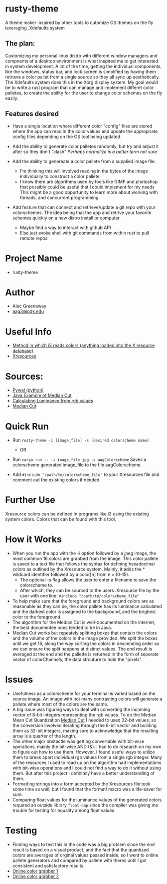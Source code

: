 # rusty-theme
A theme maker inspired by other tools to cutomize OS themes on the fly leveraging .Xdefaults system

## The plan:
Customizing my personal linux distro with different window managers and compnents of a desktop environment is what inspired me to get interested in system development. A lot of the time, getting the individual components, like the windows, status bar, and lock screen is simplified by having them retrieve a color pallet from a single source so they all sync up aesthetically. The Xdefaults system does this in the Xorg display system.
My goal would be to write a rust program that can manage and implement differet color palletes, to create the ability for the user to change color schemes on the fly easily.
## Features desired
- Have a single location where different color "config" files are stored where the app can read in the color values and update the appropriate config files depending on the OS tool being updated.
- Add the ability to generate color palletes randomly, but try and adjust it after so they don't "clash" *Perhaps normalize is a better term not sure*
- Add the ability to genereate a color pallete from a supplied image file.
  - I'm thinking this will involved reading in the bytes of the image individually to construct a color pallete
  - I know there are algorithms used by tools like GIMP and photoshop that possibly could be useful that I could implement for my needs
  This might be a good oppurtunity to learn more about working with threads, and concurrent programming.

- Add feature that can connect and retrieve/update a git repo with your colorschemes. The idea being that the app and retrive your favorite schemes quickly on a new distro install or computer.
  - Maybe find a way to interact with github API
  - Else just evoke shell with git commands from within rust to pull remote repos
# Project Name
- rusty-theme
# Author
- Alec Greenaway
- aag3@pdx.edu
# Useful Info
- [Method in which i3 reads colors (anything loaded into the X resource database)](https://i3wm.org/docs/userguide.html#xresources)
- [Xresources](https://wiki.archlinux.org/index.php/x_resources)
# Sources:
  - [Pywal (python)](https://github.com/dylanaraps/pywal)
  - [Java Example of Median Cut](http://jcs.mobile-utopia.com/jcs/16423_ColorCutQuantizer.html)
  - [Calculating Luminance from rgb values](https://stackoverflow.com/questions/596216/formula-to-determine-brightness-of-rgb-color)
  - [Median Cut](https://github.com/biometrics/imagingbook/blob/master/src/color/MedianCutQuantizer.java)

# Quick Run
- Run ```rusty-theme -i [image_file] -s [desired colorscheme name] ```
	- OR
- Run ```cargo run -- -i image_file.jpg -s aagColorscheme``` Saves a colorscheme generated image_file to the file aagColorscheme.

- Add ```#include "/path/to/colorscheme_file"``` to your Xresources file and comment out the existing colors if needed.

# Further Use
Xresource colors can be defined in programs like i3 using the existing system colors. Colors that can be found with this tool.

# How it Works
- When you run the app with the -i option followed by a jpeg image, the most common 16 colors are grabbed from the image. This color pallete is saved to a text file that follows the syntax for defining hexadecimal colors as outlined by the Xresource system. Mainly, it adds the \* wildcard identifier followed by a color[n] from n = (0-15).
	- The optional -s flag allows the user to enter a filename to save the colorscheme to.
	- After which, they can be sourced to the users .Xresource file by the user with one line: ``` #include "/path/to/colorscheme_file" ```
- To help make sure that the foreground and background colors are as reasonable as they can be, the color pallete has its luminance calculated and the darkest color is assigned to the background, and the brighest color to the foreground.
- The algorithm for the Median Cut is well-documented on the internet, the best documentee ones tended to be in Java.
- Median Cut works but repeately splitting boxes that contain the colors and the volume of the colors in the image provided. We split the boxes until we get 16, along the way sorting the colors in descending order so we can ensure the split happens at distinct values. The end result is averaged at the end and the pallette is returned in the form of seperate vector of colorChannels, the data strcuture to hold the "pixels".

# Issues
- Usefulness as a colorscheme for your terminal is varied based on the source image. An image with not many contrasting colors will generate a pallete where most of the colors are the same.
- A big issue was figuring ways to deal with converting the incoming vector of 8-bit integers representing the rgb values. To do the Median Mean Cut Quantization [Median Cut](https://en.wikipedia.org/wiki/Median_cut) I needed to used 32-bit values, so the conversion involved iterating through the 8-bit vector and building them as 32-bit integers, making sure to acknowledge that the resulting array is a quarter of the length.
- The other major obstactle was getting convertable with bit-wise operations, mainly the bit-wise AND (&). I had to do research on my own to figure out how to use them. However, I found useful ways to utilize them to break apart individual rgb values from a single rgb integer. Many of the resources I used to read up on the algorithm had implementations with bit-wise operations and I could not find a way to do it without using them. But after this project I definitely have a better understanding of them.
- Formatting strings into a form accepted by the Xresources file took some time as well, but I found that the format! macro was a life-saver for sure.
- Comparing float values for the luminance values of the generated colors required an outside library ```float-cmp``` since the compiler was giving me trouble for testing for equality among float values.
# Testing
- Finding ways to test this in the code was a big problem since the end result is based on a visual product, and the fact that the quantized colors are averages of orginal values passed inside, so I went to online pallete generators and compared by pallete with theres until I got consistent and satisfactory results.
- [Online color grabber 1](https://superdevresources.com/tools/color-extractor)
- [Online color grabber 2](https://labs.tineye.com/color/cfe365d6bf120f52b757156b1fea15b3b2299643?ignore_background=True&width=250&color_format=hex&ignore_interior_background=True&height=140)
